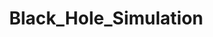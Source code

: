 # Black_Hole_Simulation















<!DOCTYPE html>
<html lang="en">
<head>
    <meta charset="UTF-8">
    <title>Realistic Black Hole Simulation</title>
    <style>
        body { margin: 0; }
        canvas { display: block; }
    </style>
</head>
<body>
    <canvas id="canvas"></canvas>
    <script>
        // Get canvas and WebGL context
        const canvas = document.getElementById('canvas');
        const gl = canvas.getContext('webgl');
        if (!gl) {
            alert('WebGL not supported');
        }

        // Resize canvas to window
        function resizeCanvas() {
            canvas.width = window.innerWidth;
            canvas.height = window.innerHeight;
            gl.viewport(0, 0, canvas.width, canvas.height);
        }
        resizeCanvas();
        window.addEventListener('resize', resizeCanvas);

        // Vertex shader (full-screen quad)
        const vsSource = `
            attribute vec4 aPosition;
            void main() {
                gl_Position = aPosition;
            }
        `;

        // Fragment shader with black hole physics
        const fsSource = `
            precision highp float;
            uniform vec2 uResolution;
            uniform float uTime;

            // Procedural starfield background (lensed sky)
            vec3 starfield(vec2 uv) {
                float stars = 0.0;
                float fl = floor(uv.x * 100.0) + floor(uv.y * 100.0);
                stars += step(0.99, sin(fl * 123.456) * 0.5 + 0.5) * 0.8;
                vec3 col = mix(vec3(0.0, 0.0, 0.1), vec3(1.0, 1.0, 0.8), stars);
                col += vec3(0.1, 0.05, 0.2) * sin(uv.x * 2.0 + uTime * 0.1);
                return col;
            }

            void main() {
                vec2 uv = (gl_FragCoord.xy / uResolution) - 0.5;
                uv.x *= uResolution.x / uResolution.y; // Correct aspect ratio

                float r = length(uv);
                float M = 0.05; // Normalized Schwarzschild radius (adjust for size)
                float critical_b = 5.196 * M; // Approx photon sphere impact parameter

                if (r < M) {
                    // Inside event horizon: black
                    gl_FragColor = vec4(0.0, 0.0, 0.0, 1.0);
                } else {
                    float b = r; // Impact parameter (normalized)
                    if (b < critical_b) {
                        // Ray captured by photon sphere: black
                        gl_FragColor = vec4(0.0, 0.0, 0.0, 1.0);
                    } else {
                        // Approximate deflection (weak field)
                        float deflection = 4.0 * M / b;
                        float theta = atan(uv.y, uv.x);
                        theta -= deflection; // Bend the incoming angle

                        // Compute distorted direction
                        vec2 distorted = vec2(cos(theta), sin(theta)) * (b + deflection * 0.5);

                        // Sample background with some Doppler-like tint for realism
                        vec3 color = starfield(distorted);
                        color *= vec3(1.0, 0.8 + sin(uTime * 0.5) * 0.2, 0.9); // Simple relativistic effect sim

                        gl_FragColor = vec4(color, 1.0);
                    }
                }
            }
        `;

        // Compile shader
        function compileShader(source, type) {
            const shader = gl.createShader(type);
            gl.shaderSource(shader, source);
            gl.compileShader(shader);
            if (!gl.getShaderParameter(shader, gl.COMPILE_STATUS)) {
                console.error(gl.getShaderInfoLog(shader));
            }
            return shader;
        }

        const vertexShader = compileShader(vsSource, gl.VERTEX_SHADER);
        const fragmentShader = compileShader(fsSource, gl.FRAGMENT_SHADER);

        // Link program
        const program = gl.createProgram();
        gl.attachShader(program, vertexShader);
        gl.attachShader(program, fragmentShader);
        gl.linkProgram(program);
        if (!gl.getProgramParameter(program, gl.LINK_STATUS)) {
            console.error(gl.getProgramInfoLog(program));
        }
        gl.useProgram(program);

        // Quad positions
        const positionBuffer = gl.createBuffer();
        gl.bindBuffer(gl.ARRAY_BUFFER, positionBuffer);
        const positions = new Float32Array([
            -1, -1,
            1, -1,
            -1, 1,
            -1, 1,
            1, -1,
            1, 1
        ]);
        gl.bufferData(gl.ARRAY_BUFFER, positions, gl.STATIC_DRAW);

        const aPosition = gl.getAttribLocation(program, 'aPosition');
        gl.enableVertexAttribArray(aPosition);
        gl.vertexAttribPointer(aPosition, 2, gl.FLOAT, false, 0, 0);

        // Uniforms
        const uResolution = gl.getUniformLocation(program, 'uResolution');
        const uTime = gl.getUniformLocation(program, 'uTime');

        // Render loop
        function render(time) {
            gl.uniform2f(uResolution, canvas.width, canvas.height);
            gl.uniform1f(uTime, time * 0.001);
            gl.drawArrays(gl.TRIANGLES, 0, 6);
            requestAnimationFrame(render);
        }
        requestAnimationFrame(render);
    </script>
</body>
</html>
